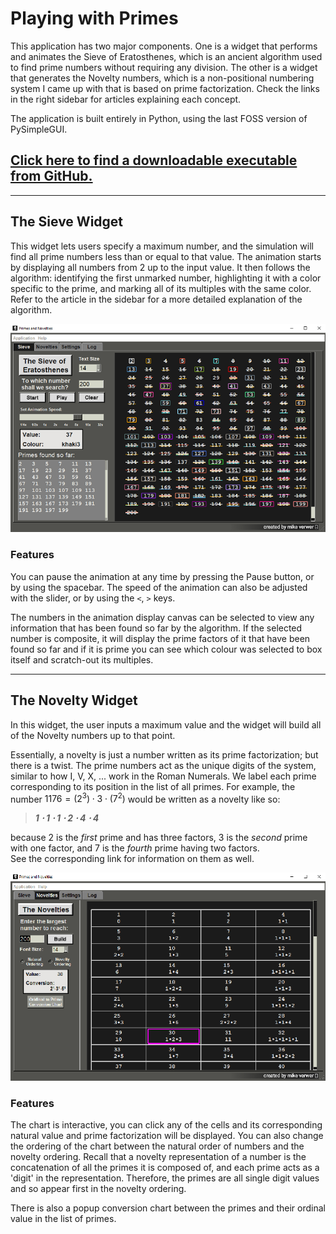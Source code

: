# Playing with Primes

This application has two major components.  One is a widget that performs and animates the Sieve of Eratosthenes, which
is an ancient algorithm used to find prime numbers without requiring any division. The other is a widget that generates
the Novelty numbers, which is a non-positional numbering system I came up with that is based on prime factorization.
Check the links in the right sidebar for articles explaining each concept.

The application is built entirely in Python, using the last FOSS version of PySimpleGUI.

## [Click here to find a downloadable executable from GitHub.](https://github.com/mikeverwer/novelties/releases/)

---

## The Sieve Widget

This widget lets users specify a maximum number, and the simulation will find all prime numbers less than or equal to
that value. The animation starts by displaying all numbers from 2 up to the input value. It then follows the algorithm:
identifying the first unmarked number, highlighting it with a color specific to the prime, and marking all of its
multiples with the same color. Refer to the article in the sidebar for a more detailed explanation of the algorithm.

![UI Screen Shot](/assets/images/sieve-ss.png)

### Features

You can pause the animation at any time by pressing the Pause button, or by using the spacebar. The speed of the
animation can also be adjusted with the slider, or by using the `<`,  `>` keys.

The numbers in the animation display canvas can be selected to view any information that has been found so far by the
algorithm. If the selected number is composite, it will display the prime factors of it that have been found so far and
if it is prime you can see which colour was selected to box itself and scratch-out its multiples.

---

## The Novelty Widget

In this widget, the user inputs a maximum value and the widget will build all of the Novelty numbers up to that point.

Essentially, a novelty is just a number written as its prime factorization; but there is a twist.  The prime numbers act
as the unique digits of the system, similar to how I, V, X, ... work in the Roman Numerals. We label each prime
corresponding to its position in the list of all primes. For example, the number $1176 = (2^3)\cdot 3\cdot (7^2)$ would
be written as a novelty like so:  

> ***1 $\cdot$  1 $\cdot$  1 $\cdot$  2 $\cdot$  4 $\cdot$  4***

because  $2$ is the *first* prime and has three factors, $3$ is the *second* prime with one factor, and $7$ is the 
*fourth* prime having two factors.  
See the corresponding link for information on them as well.

![UI Screen Shot](/assets/images/novelties-ss.png)

### Features

The chart is interactive, you can click any of the cells and its corresponding natural value and prime factorization
will be displayed. You can also change the ordering of the chart between the natural order of numbers and the novelty
ordering. Recall that a novelty representation of a number is the concatenation of all the primes it is composed of,
and each prime acts as a 'digit' in the representation. Therefore, the primes are all single digit values and so appear
first in the novelty ordering.

There is also a popup conversion chart between the primes and their ordinal value in the list of primes.
